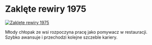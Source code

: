 Zaklęte rewiry 1975 
=============
[![Zaklęte rewiry 1975 ](http://vidos.pl/images/player.gif)](http://vidos.pl/zaklete-rewiry-1975)

 Młody chłopak ze wsi rozpoczyna pracę jako pomywacz w restauracji. Szybko awansuje i przechodzi kolejne szczeble kariery.
